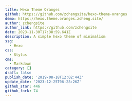 ```yaml
---
title: Hexo Theme Oranges
github: https://github.com/zchengsite/hexo-theme-oranges
demo: https://hexo.theme.oranges.zcheng.site/
author: zchengsite
author_link: https://github.com/zchengsite
date: 2023-11-30T17:38:59.641Z
description: A simple hexo theme of minimalism
ssg:
  - Hexo
css:
  - Stylus
cms:
  - Markdown
category: []
draft: false
publish_date: '2019-08-18T12:02:44Z'
update_date: '2023-12-25T06:28:26Z'
github_star: 446
github_fork: 74
---
```

